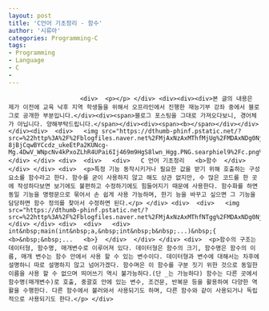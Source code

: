 ```yaml
---
layout: post
title: 'C언어 기초정리 - 함수'
author: '시류아'
categories: Programming-C
tags:
- Programming
- Language
- C
-
---
```



<script> location.href='https://cafe.naver.com/develoid/701328' ; </script>


















						<div>  <p></p> </div> <div><div><div>본 글의 내용은 제가 이전에 교육 낙후 지역 학생들을 위해서 오프라인에서 진행한 재능기부 강좌 중에서 블로그로 공개한 부분입니다.</div><div><span>블로그 포스팅을 그대로 가져오다보니, 경어체가 아닙니다. 양해부탁드립니다.</span></div><div><span><b></span></div></div></div><div>  <div>   <img src="https://dthumb-phinf.pstatic.net/?src=%22http%3A%2F%2Fblogfiles.naver.net%2FMjAxNzAxMThfMjUg%2FMDAxNDg0Njk4MTU5NjEz.hpf78f6QLYrlM-8jBjCqwBYCcdz_ukeEtPa2KUNcg-Mg.4DwV_WNpcNv4kPxoZLhR4UPai6Ij469m9HgS8lwn_Hgg.PNG.searphiel9%2Fc.png%22&amp;type=cafe_wa740">  </div> </div> <div>  <div>   <div>   C 언어 기초정리   <b>함수  </div>  </div> </div> <div>  <p>특정 기능 동작시키거나 필요한 값을 받기 위해 호출하는 구성 요소를 함수라고 한다. 함수를 굳이 사용하지 않고 해도 상관 없지만, 수 많은 코드를 한 곳에 작성하다보면 보기에도 불편하고 수정하기에도 힘들어지기 때문에 사용한다. 함수화를 하면 동일 기능을 명령문으로 묶어서 손 쉽게 사용 가능하며, 한기 능을 바꾸고 싶으면 그 기능을 담당하면 함수 정의를 찾아서 수정하면 된다.</p> </div> <div>  <div>   <img src="https://dthumb-phinf.pstatic.net/?src=%22http%3A%2F%2Fblogfiles.naver.net%2FMjAxNzAxMThfNTgg%2FMDAxNDg0Njk4MjQzODQ0.gKxVxVGu2oltc2_gVIWTPeLspszyjAWqZS4ZC29Xi2Qg.r1yUurUJNviQpUYEccUNxS7BvUXxO5rC4rHB0J2ARnwg.PNG.searphiel9%2F1.png%22&amp;type=cafe_wa740">  </div> </div> <div>  <div>   <div>   int&nbsp;main(int&nbsp;a,&nbsp;int&nbsp;b&nbsp;...)&nbsp;{   <b>&nbsp;&nbsp;...   <b>}  </div>  </div> </div> <div>  <p>함수의 구조는 데이터형, 함수명, 매개변수로 이루어져 있다. 데이터형은 함수의 크기, 함수명은 함수의 이름, 매개 변수는 함수 안에서 사용 할 수 있는 변수이다. 데이터형과 변수에 대해서는 차후에 설명하니 따로 설명하지 않고 넘어가겠다. 함수며은 이 함수를 구분 짓기 위한 것으로 동일한 이름을 사용 할 수 없으며 띄어쓰기 역시 불가능하다.(단 _는 가능하다) 함수는 다른 곳에서 함수명(매개변수)로 호출, 중괄호 안에 있는 변수, 조건문, 반복문 등을 활용하여 다양한 역활을 수행한다. 다른 함수에서 불러와서 사용되기도 하며, 다른 함수와 같이 사용되거나 독립적으로 사용되기도 한다.</p> </div>
